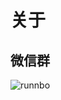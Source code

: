 # 关于

## 微信群

![runnbo](https://f2c-south.oss-cn-shenzhen.aliyuncs.com/RackHD-dont-del/RackShift/21-01-18.jpg)

